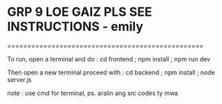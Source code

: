 # GRP 9 LOE GAIZ PLS SEE INSTRUCTIONS - emily

=================================================

To run, open a terminal and do :
cd frontend ; npm install ; npm run dev

Then open a new terminal proceed with :
cd backend ; npm install ; node server.js

note : use cmd for terminal, 
ps. aralin ang src codes
ty mwa
